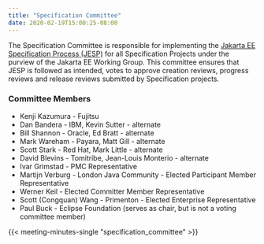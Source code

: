 ```yaml
---
title: "Specification Committee"
date: 2020-02-19T15:00:25-08:00
---
```


The Specification Committee is responsible for implementing the ​[Jakarta EE Specification Process (JESP)](/about/jesp/) ​for all Specification Projects under the purview of the Jakarta EE Working Group. This committee ensures that JESP is followed as intended, votes to approve creation reviews, progress reviews and release reviews submitted by Specification projects.

<!--more-->

### Committee Members

* Kenji Kazumura - Fujitsu
* Dan Bandera - IBM, Kevin Sutter - alternate
* Bill Shannon - Oracle, Ed Bratt - alternate
* Mark Wareham - Payara, Matt Gill - alternate
* Scott Stark - Red Hat, Mark Little - alternate
* David Blevins - Tomitribe, Jean-Louis Monterio - alternate
* Ivar Grimstad - PMC Representative
* Martijn Verburg - London Java Community - Elected Participant Member Representative
* Werner Keil - Elected Committer Member Representative
* Scott (Congquan) Wang - Primenton - Elected Enterprise Representative
* Paul Buck - Eclipse Foundation (serves as chair, but is not a voting committee member)

{{< meeting-minutes-single "specification_committee" >}}